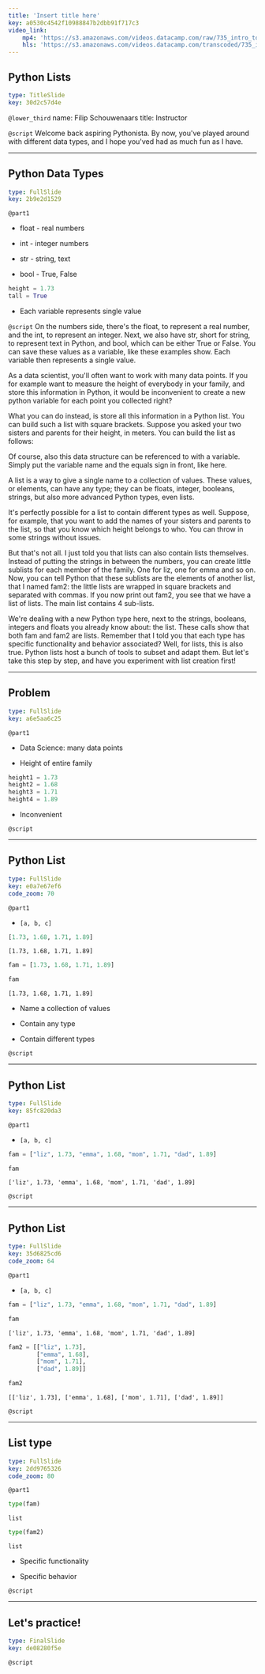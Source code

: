 ```yaml
---
title: 'Insert title here'
key: a0530c4542f10988847b2dbb91f717c3
video_link:
    mp4: 'https://s3.amazonaws.com/videos.datacamp.com/raw/735_intro_to_python/v6/735_ch2_1.mp4'
    hls: 'https://s3.amazonaws.com/videos.datacamp.com/transcoded/735_intro_to_python/v6/hls-735_ch2_1.master.m3u8'
---
```


## Python Lists

```yaml
type: TitleSlide
key: 30d2c57d4e
```

`@lower_third`
name: Filip Schouwenaars
title: Instructor

`@script`
Welcome back aspiring Pythonista. By now, you've played around with different data types, and I hope you'ved had as much fun as I have.

---

## Python Data Types

```yaml
type: FullSlide
key: 2b9e2d1529
```

`@part1`
- float - real numbers

- int - integer numbers

- str - string, text

- bool - True, False

```py
height = 1.73
tall = True
```

- Each variable represents single value

`@script`
On the numbers side, there's the float, to represent a real number, and the int, to represent an integer. Next, we also have str, short for string, to represent text in Python, and bool, which can be either True or False. You can save these values as a variable, like these examples show. Each variable then represents a single value.

As a data scientist, you'll often want to work with many data points. If you for example want to measure the height of everybody in your family, and store this information in Python, it would be inconvenient to create a new python variable for each point you collected right?

What you can do instead, is store all this information in a Python list. You can build such a list with square brackets. Suppose you asked your two sisters and parents for their height, in meters. You can build the list as follows:

Of course, also this data structure can be referenced to with a variable. Simply put the variable name and the equals sign in front, like here.

A list is a way to give a single name to a collection of values. These values, or elements, can have any type; they can be floats, integer, booleans, strings, but also more advanced Python types, even lists.

It's perfectly possible for a list to contain different types as well. Suppose, for example, that you want to add the names of your sisters and parents to the list, so that you know which height belongs to who. You can throw in some strings without issues.

But that's not all. I just told you that lists can also contain lists themselves. Instead of putting the strings in between the numbers, you can create little sublists for each member of the family. One for liz, one for emma and so on. Now, you can tell Python that these sublists are the elements of another list, that I named fam2: the little lists are wrapped in square brackets and separated with commas. If you now print out fam2, you see that we have a list of lists. The main list contains 4 sub-lists.

We're dealing with a new Python type here, next to the strings, booleans, integers and floats you already know about: the list. These calls show that both fam and fam2 are lists. Remember that I told you that each type has specific functionality and behavior associated? Well, for lists, this is also true. Python lists host a bunch of tools to subset and adapt them. But let's take this step by step, and have you experiment with list creation first!

---

## Problem

```yaml
type: FullSlide
key: a6e5aa6c25
```

`@part1`
- Data Science: many data points

- Height of entire family

```py
height1 = 1.73
height2 = 1.68
height3 = 1.71
height4 = 1.89
```

- Inconvenient

`@script`


---

## Python List

```yaml
type: FullSlide
key: e0a7e67ef6
code_zoom: 70
```

`@part1`
- `[a, b, c]`

```py
[1.73, 1.68, 1.71, 1.89]
```

```out
[1.73, 1.68, 1.71, 1.89]
```

```py
fam = [1.73, 1.68, 1.71, 1.89]
```
```py
fam
```

```out
[1.73, 1.68, 1.71, 1.89]
```

- Name a collection of values

- Contain any type

- Contain different types

`@script`


---

## Python List

```yaml
type: FullSlide
key: 85fc820da3
```

`@part1`
- `[a, b, c]`

```py
fam = ["liz", 1.73, "emma", 1.68, "mom", 1.71, "dad", 1.89]
```
```py
fam
```

```out
['liz', 1.73, 'emma', 1.68, 'mom', 1.71, 'dad', 1.89]
```

`@script`


---

## Python List

```yaml
type: FullSlide
key: 35d6825cd6
code_zoom: 64
```

`@part1`
- `[a, b, c]`

```py
fam = ["liz", 1.73, "emma", 1.68, "mom", 1.71, "dad", 1.89]
```
```py
fam
```

```out
['liz', 1.73, 'emma', 1.68, 'mom', 1.71, 'dad', 1.89]
```

```py
fam2 = [["liz", 1.73],
		["emma", 1.68],
		["mom", 1.71],
		["dad", 1.89]]
```
```py
fam2
```

```out
[['liz', 1.73], ['emma', 1.68], ['mom', 1.71], ['dad', 1.89]]
```

`@script`


---

## List type

```yaml
type: FullSlide
key: 2dd9765326
code_zoom: 80
```

`@part1`
```py
type(fam)
```

```out
list
```

```py
type(fam2)
```

```out
list
```

- Specific functionality

- Specific behavior

`@script`


---

## Let's practice!

```yaml
type: FinalSlide
key: de08280f5e
```

`@script`
